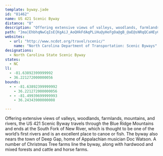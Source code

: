 ```yaml
---
template: byway.jade
id: "81462"
name: US 421 Scenic Byway
distance: "8"
description: "Offering extensive views of valleys, woodlands, farmlands, mountains, and rivers, the US 421 Scenic Byway travels through the Blue Ridge Mountains and ends at the South Fork of New River."
path: "}ma|EhbhqNwCqIsE{KgAiJ_AoQHkFdAqPLiHu@yHeFgOa@gB_@aE@sNRqQCaHEyCe@uHsAcHyBwJsAaFaHwZcHkW{GwZOsD@sCHiAVgBfHg`@JgEKkEcAsEmWor@i@gBiAuFiBg[gD{n@YmCu@oDoAeDcAgBwBkC}J{KsBuD_AyBw@gCq@yDqAuLyFon@cD}\\y@kKH{FXmC`Mov@~DwRfV}dA|AoErAsCjM}Q^s@Je@zGgMrCgExDeF"
websites: 
  - url: "http://www.ncdot.org/travel/scenic/"
    name: "North Carolina Department of Transportation: Scenic Byways"
designations: 
  - North Carolina State Scenic Byway
states: 
  - NC
ll: 
  - -81.63892399999992
  - 36.221272000000056
bounds: 
  - - -81.63892399999992
    - 36.221272000000056
  - - -81.49939699999993
    - 36.24343900000008

---
```


Offering extensive views of valleys, woodlands, farmlands, mountains, and rivers, the US 421 Scenic Byway travels through the Blue Ridge Mountains and ends at the South Fork of New River, which is thought to be one of the world’s first rivers and is an excellent place to canoe or fish. The byway also nears the town of Deep Gap, home of Appalachian musician Doc Watson. A number of Christmas Tree farms line the byway, along with hardwood and mixed forests and cattle and horse farms.